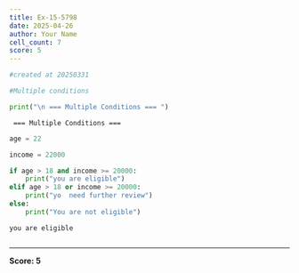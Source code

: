 ```yaml
---
title: Ex-15-5798
date: 2025-04-26
author: Your Name
cell_count: 7
score: 5
---
```


```python
#created at 20250331
```


```python
#Multiple conditions
```


```python
print("\n === Multiple Conditions === ")
```

    
     === Multiple Conditions === 



```python
age = 22
```


```python
income = 22000
```


```python
if age > 18 and income >= 20000:
    print("you are eligible")
elif age > 18 or income >= 20000:
    print("yo  need further review")
else:
    print("You are not eligible")
```

    you are eligible



```python

```


---
**Score: 5**